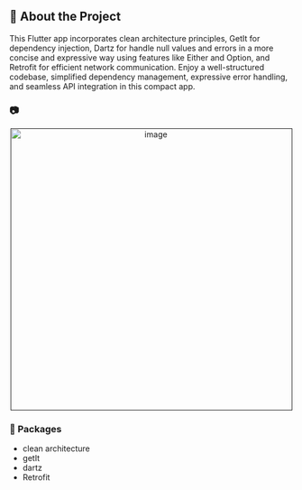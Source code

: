 






## :star2: About the Project
This Flutter app incorporates clean architecture principles, GetIt for dependency injection, Dartz for handle null values and errors in a more concise and expressive way using features like Either and Option, and Retrofit for efficient network communication. Enjoy a well-structured codebase, simplified dependency management, expressive error handling, and seamless API integration in this compact app.
### :camera: 
<div align="center"> <a href=""><img src="https://miro.medium.com/v2/resize:fit:1000/1*jLvd1gpY4vDTr4eK5nyYHg.png" alt='image' width='500'/></a> </div>



### :dart: Packages
- clean architecture
- getIt
- dartz
- Retrofit
